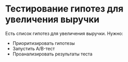 # Тестирование гипотез для увеличения выручки
Есть список гипотез для увеличения выручки. Нужно:
- Приоритизировать гипотезы
- Запустить A/B-тест 
- Проанализировать результаты теста

  
